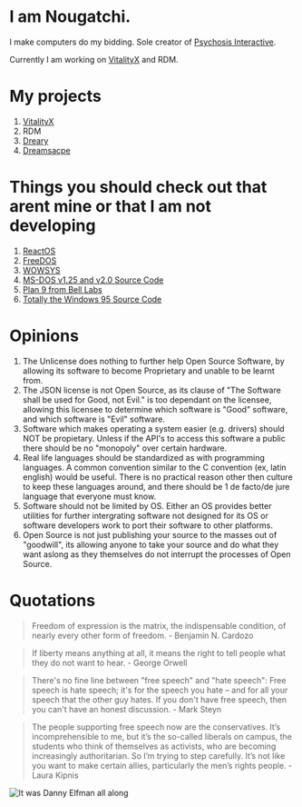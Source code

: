 # I am Nougatchi.

I make computers do my bidding. Sole creator of [Psychosis Interactive](https://github.com/psychosisinteractive).

Currently I am working on [VitalityX](https://github.com/psychosisinteractive/vitalityx) and RDM.

# My projects
1. [VitalityX](https://github.com/psychosisinteractive/vitalityx)
2. RDM
3. [Dreary](https://github.com/nougatchi/dreary)
4. [Dreamsacpe](https://github.com/nougatchi/dreamscape)

# Things you should check out that arent mine or that I am not developing
1. [ReactOS](https://github.com/reactos/reactos)
2. [FreeDOS](https://github.com/FDOS/kernel)
3. [WOWSYS](https://github.com/lighterlightbulb/WOWSYS) 
4. [MS-DOS v1.25 and v2.0 Source Code](https://github.com/microsoft/MS-DOS)
5. [Plan 9 from Bell Labs](https://github.com/brho/plan9)
6. [Totally the Windows 95 Source Code](https://www.cs.earlham.edu/~skylar/humor/Unix/win95.source.code.htm)

# Opinions
1. The Unlicense does nothing to further help Open Source Software, by allowing its software to become Proprietary and unable to be learnt from.
2. The JSON license is not Open Source, as its clause of "The Software shall be used for Good, not Evil." is too dependant on the licensee, allowing this licensee to determine which software is "Good" software, and which software is "Evil" software.
3. Software which makes operating a system easier (e.g. drivers) should NOT be propietary. Unless if the API's to access this software a public there should be no "monopoly" over certain hardware.
4. Real life languages should be standardized as with programming languages. A common convention similar to the C convention (ex, latin english) would be useful. There is no practical reason other then culture to keep these languages around, and there should be 1 de facto/de jure language that everyone must know.
5. Software should not be limited by OS. Either an OS provides better utilities for further intergrating software not designed for its OS or software developers work to port their software to other platforms.
6. Open Source is not just publishing your source to the masses out of "goodwill", its allowing anyone to take your source and do what they want aslong as they themselves do not interrupt the processes of Open Source.

# Quotations
> Freedom of expression is the matrix, the indispensable condition, of nearly every other form of freedom. - Benjamin N. Cardozo

> If liberty means anything at all, it means the right to tell people what they do not want to hear. - George Orwell

> There's no fine line between "free speech" and "hate speech": Free speech is hate speech; it's for the speech you hate – and for all your speech that the other guy hates. If you don't have free speech, then you can't have an honest discussion. - Mark Steyn

> The people supporting free speech now are the conservatives. It’s incomprehensible to me, but it’s the so-called liberals on campus, the students who think of themselves as activists, who are becoming increasingly authoritarian. So I’m trying to step carefully. It’s not like you want to make certain allies, particularly the men’s rights people. - Laura Kipnis

![It was Danny Elfman all along](https://raw.githubusercontent.com/nougatchi/nougatchi/master/dannysez.png)
